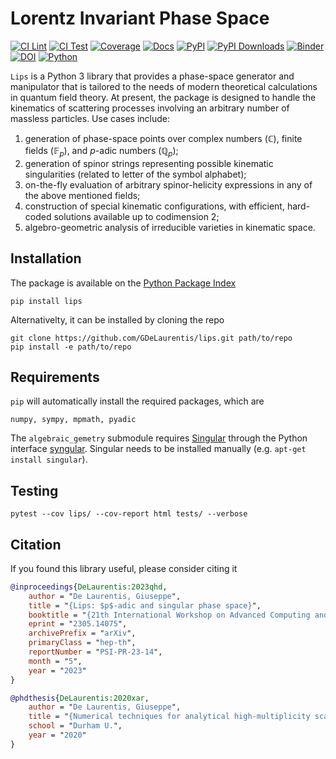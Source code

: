 # Lorentz Invariant Phase Space

[![CI Lint](https://github.com/GDeLaurentis/lips-dev/actions/workflows/ci_lint.yml/badge.svg)](https://github.com/GDeLaurentis/lips-dev/actions/workflows/ci_lint.yml)
[![CI Test](https://github.com/GDeLaurentis/lips-dev/actions/workflows/ci_test.yml/badge.svg)](https://github.com/GDeLaurentis/lips-dev/actions/workflows/ci_test.yml)
[![Coverage](https://img.shields.io/badge/Coverage-81%25-greenyellow?labelColor=2a2f35)](https://github.com/GDeLaurentis/lips-dev/actions)
[![Docs](https://github.com/GDeLaurentis/lips/actions/workflows/cd_docs.yml/badge.svg?label=Docs)](https://gdelaurentis.github.io/lips/)
[![PyPI](https://img.shields.io/pypi/v/lips?label=PyPI)](https://pypi.org/project/lips/)
[![PyPI Downloads](https://img.shields.io/pypi/dm/lips.svg?label=PyPI%20downloads)](https://pypi.org/project/lips/)
[![Binder](https://mybinder.org/badge_logo.svg)](https://mybinder.org/v2/gh/GDeLaurentis/lips/HEAD)
[![DOI](https://zenodo.org/badge/210320784.svg)](https://zenodo.org/doi/10.5281/zenodo.11518261)
[![Python](https://img.shields.io/pypi/pyversions/lips?label=Python)](https://pypi.org/project/lips/)


`Lips` is a Python 3 library that provides a phase-space generator and manipulator that is tailored to the needs of modern theoretical calculations in quantum field theory. At present, the package is designed to handle the kinematics of scattering processes involving an arbitrary number of massless particles. Use cases include: 
    
1) generation of phase-space points over complex numbers ($\mathbb{C}$), finite fields ($\mathbb{F}_p$), and $p$-adic numbers ($\mathbb{Q}_p$);
2) generation of spinor strings representing possible kinematic singularities (related to letter of the symbol alphabet);
3) on-the-fly evaluation of arbitrary spinor-helicity expressions in any of the above mentioned fields;
4) construction of special kinematic configurations, with efficient, hard-coded solutions available up to codimension 2;
5) algebro-geometric analysis of irreducible varieties in kinematic space.

## Installation
The package is available on the [Python Package Index](https://pypi.org/project/lips/)
```console
pip install lips
```
Alternativelty, it can be installed by cloning the repo
```console
git clone https://github.com/GDeLaurentis/lips.git path/to/repo
pip install -e path/to/repo
```

## Requirements
`pip` will automatically install the required packages, which are
```
numpy, sympy, mpmath, pyadic
```
The `algebraic_gemetry` submodule requires [Singular](https://www.singular.uni-kl.de/) through the Python interface [syngular](https://github.com/GDeLaurentis/syngular). Singular needs to be installed manually (e.g. `apt-get install singular`).

## Testing

```
pytest --cov lips/ --cov-report html tests/ --verbose
```


## Citation

If you found this library useful, please consider citing it


```bibtex
@inproceedings{DeLaurentis:2023qhd,
    author = "De Laurentis, Giuseppe",
    title = "{Lips: $p$-adic and singular phase space}",
    booktitle = "{21th International Workshop on Advanced Computing and Analysis Techniques in Physics Research}: {AI meets Reality}",
    eprint = "2305.14075",
    archivePrefix = "arXiv",
    primaryClass = "hep-th",
    reportNumber = "PSI-PR-23-14",
    month = "5",
    year = "2023"
}

@phdthesis{DeLaurentis:2020xar,
    author = "De Laurentis, Giuseppe",
    title = "{Numerical techniques for analytical high-multiplicity scattering amplitudes}",
    school = "Durham U.",
    year = "2020"
}
```
